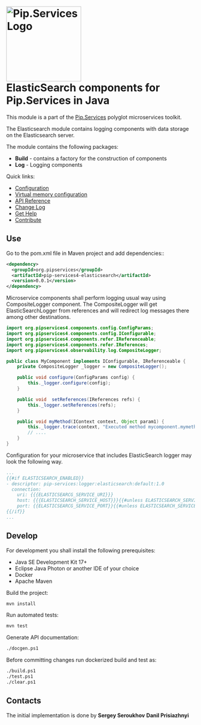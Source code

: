 # <img src="https://uploads-ssl.webflow.com/5ea5d3315186cf5ec60c3ee4/5edf1c94ce4c859f2b188094_logo.svg" alt="Pip.Services Logo" width="200"> <br/> ElasticSearch components for Pip.Services in Java

This module is a part of the [Pip.Services](http://pipservices.org) polyglot microservices toolkit.

The Elasticsearch module contains logging components with data storage on the Elasticsearch server.

The module contains the following packages:
- **Build** - contains a factory for the construction of components
- **Log** - Logging components

<a name="links"></a> Quick links:

* [Configuration](http://docs.pipservices.org/toolkit/getting_started/configurations/)
* [Virtual memory configuration](https://www.elastic.co/guide/en/elasticsearch/reference/current/vm-max-map-count.html)
* [API Reference](https://pip-services4-java.github.io/pip-services4-elasticsearch-java/)
* [Change Log](CHANGELOG.md)
* [Get Help](http://docs.pipservices.org/get_help/)
* [Contribute](http://docs.pipservices.org/contribute/)

## Use

Go to the pom.xml file in Maven project and add dependencies::
```xml
<dependency>
  <groupId>org.pipservices</groupId>
  <artifactId>pip-services4-elasticsearch</artifactId>
  <version>0.0.1</version>
</dependency>
```

Microservice components shall perform logging usual way using CompositeLogger component.
The CompositeLogger will get ElasticSearchLogger from references and will redirect log messages
there among other destinations.

```java
import org.pipservices4.components.config.ConfigParams;
import org.pipservices4.components.config.IConfigurable;
import org.pipservices4.components.refer.IReferenceable;
import org.pipservices4.components.refer.IReferences;
import org.pipservices4.observability.log.CompositeLogger;

public class MyComponent implements IConfigurable, IReferenceable {
    private CompositeLogger _logger = new CompositeLogger();

    public void configure(ConfigParams config) {
        this._logger.configure(config);
    }

    public void  setReferences(IReferences refs) {
        this._logger.setReferences(refs);
    }

    public void myMethod(IContext context, Object param1) {
        this._logger.trace(context, "Executed method mycomponent.mymethod");
        // ....
    }
}
```

Configuration for your microservice that includes ElasticSearch logger may look the following way.

```yaml
...
{{#if ELASTICSEARCH_ENABLED}}
- descriptor: pip-services:logger:elasticsearch:default:1.0
  connection:
    uri: {{{ELASTICSEARCG_SERVICE_URI}}}
    host: {{{ELASTICSEARCH_SERVICE_HOST}}}{{#unless ELASTICSEARCH_SERVICE_HOST}}localhost{{/unless}}
    port: {{ELASTICSEARCG_SERVICE_PORT}}{{#unless ELASTICSEARCH_SERVICE_PORT}}9200{{/unless}}\ 
{{/if}}
...
```

## Develop

For development you shall install the following prerequisites:
* Java SE Development Kit 17+
* Eclipse Java Photon or another IDE of your choice
* Docker
* Apache Maven

Build the project:
```bash
mvn install
```

Run automated tests:
```bash
mvn test
```

Generate API documentation:
```bash
./docgen.ps1
```

Before committing changes run dockerized build and test as:
```bash
./build.ps1
./test.ps1
./clear.ps1
```

## Contacts

The initial implementation is done by
**Sergey Seroukhov**
**Danil Prisiazhnyi**
